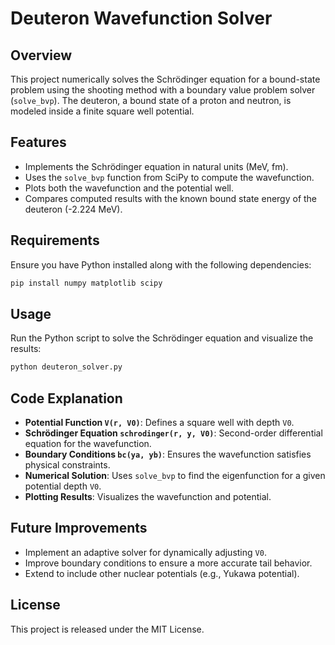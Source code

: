 # Deuteron Wavefunction Solver

## Overview
This project numerically solves the Schrödinger equation for a bound-state problem using the shooting method with a boundary value problem solver (`solve_bvp`). The deuteron, a bound state of a proton and neutron, is modeled inside a finite square well potential.

## Features
- Implements the Schrödinger equation in natural units (MeV, fm).
- Uses the `solve_bvp` function from SciPy to compute the wavefunction.
- Plots both the wavefunction and the potential well.
- Compares computed results with the known bound state energy of the deuteron (-2.224 MeV).

## Requirements
Ensure you have Python installed along with the following dependencies:
```bash
pip install numpy matplotlib scipy
```

## Usage
Run the Python script to solve the Schrödinger equation and visualize the results:
```bash
python deuteron_solver.py
```

## Code Explanation
- **Potential Function `V(r, V0)`**: Defines a square well with depth `V0`.
- **Schrödinger Equation `schrodinger(r, y, V0)`**: Second-order differential equation for the wavefunction.
- **Boundary Conditions `bc(ya, yb)`**: Ensures the wavefunction satisfies physical constraints.
- **Numerical Solution**: Uses `solve_bvp` to find the eigenfunction for a given potential depth `V0`.
- **Plotting Results**: Visualizes the wavefunction and potential.

## Future Improvements
- Implement an adaptive solver for dynamically adjusting `V0`.
- Improve boundary conditions to ensure a more accurate tail behavior.
- Extend to include other nuclear potentials (e.g., Yukawa potential).

## License
This project is released under the MIT License.

